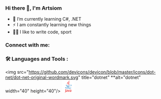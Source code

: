 ### Hi there 👋, I'm Artsiom

- 💪 I’m currently learning C#, .NET
- ⚡ I am constantly learning new things
- 🤹🏽  I like to write code, sport

### Connect with me:

### :hammer_and_wrench: Languages and Tools :

  <img src="https://github.com/devicons/devicon/blob/master/icons/dot-net/dot-net-original-wordmark.svg" title="dotnet" **alt="dotnet" width="40" height="40"/>
  <img src="https://github.com/devicons/devicon/blob/master/icons/java/java-original-wordmark.svg" title="" alt="NetCore" width="40" height="40"/>&nbsp;

[linkedin]: artsiom-kirpaniou-b279961a9/